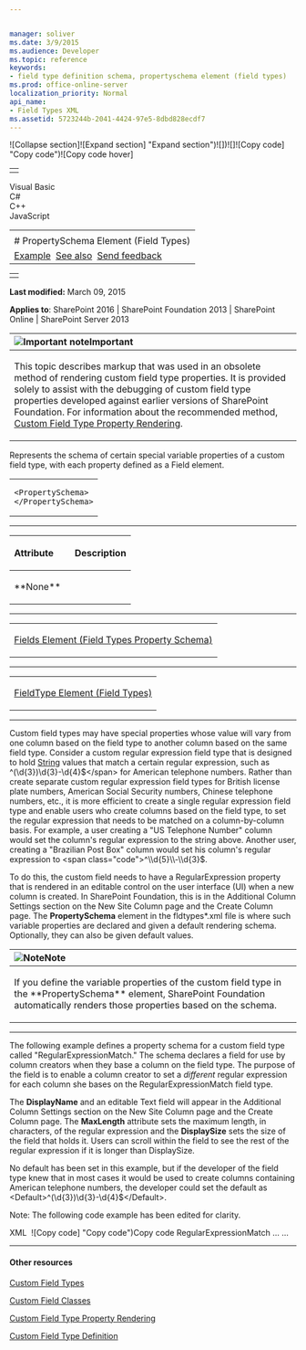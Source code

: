 ```yaml
---


manager: soliver
ms.date: 3/9/2015
ms.audience: Developer
ms.topic: reference
keywords:
- field type definition schema, propertyschema element (field types)
ms.prod: office-online-server
localization_priority: Normal
api_name:
- Field Types XML
ms.assetid: 5723244b-2041-4424-97e5-8dbd828ecdf7
---
```


![Collapse
section]![Expand
section] "Expand section")![]()![])![]![]()![Copy
code] "Copy code")![Copy code
hover]
<table>
<tbody>
<tr class="odd">
<td align="left"></td>
</tr>
</tbody>
</table>

Visual Basic  
C\#  
C++  
JavaScript  

<table>
<tbody>
<tr class="odd">
<td align="left"><span id="runningHeaderText"></span></td>
</tr>
<tr class="even">
<td align="left"># PropertySchema Element (Field Types)</td>
</tr>
<tr class="odd">
<td align="left"><a href="#exampleToggle">Example</a>  <a href="#seeAlsoToggle">See also</a>  <span id="headfeedbackarea" class="feedbackhead"><a href="javascript:SubmitFeedback(&#39;docthis@Microsoft.com&#39;,&#39;&#39;,&#39;&#39;,&#39;&#39;,&#39;1.0.18082.1225&#39;,&#39;%0\dThank%20you%20for%20your%20feedback.%20The%20developer%20writing%20teams%20use%20your%20feedback%20to%20improve%20documentation.%20While%20we%20are%20reviewing%20your%20feedback,%20we%20may%20send%20you%20e-mail%20to%20ask%20for%20clarification%20or%20feedback%20on%20a%20solution.%20We%20do%20not%20use%20your%20e-mail%20address%20for%20any%20other%20purpose%20and%20we%20delete%20it%20after%20we%20finish%20our%20review.%0\AFor%20further%20information%20about%20the%20privacy%20policies%20of%20Microsoft,%20please%20see%20http://privacy.microsoft.com/en-us/default.aspx.%0\A%0\d&#39;,&#39;Customer%20feedback&#39;);">Send feedback</a></span></td>
</tr>
</tbody>
</table>

<table>
<colgroup>
<col width="100%" />
</colgroup>
<tbody>
<tr class="odd">
<td align="left"></td>
</tr>
</tbody>
</table>

**Last modified:** March 09, 2015

**Applies to**: SharePoint 2016 | SharePoint Foundation 2013 |
SharePoint Online | SharePoint Server 2013

<table>
<colgroup>
<col width="100%" />
</colgroup>
<thead>
<tr class="header">
<th align="left"><img src=".." title="Important note" alt="Important note" /><strong>Important</strong></th>
</tr>
</thead>
<tbody>
<tr class="odd">
<td align="left"><p>This topic describes markup that was used in an obsolete method of rendering custom field type properties. It is provided solely to assist with the debugging of custom field type properties developed against earlier versions of SharePoint Foundation. For information about the recommended method, <a href="http://msdn.microsoft.com/library/a959ad5b-6f3a-462c-80b9-e2d00bb0d62a(Office.15).aspx">Custom Field Type Property Rendering</a>.</p></td>
</tr>
</tbody>
</table>

Represents the schema of certain special variable properties of a custom
field type, with each property defined as a <span
class="keyword">Field</span> element.

<span codelanguage="other"></span>
<table>
<colgroup>
<col width="100%" />
</colgroup>
<tbody>
<tr class="odd">
<td align="left"><pre><code>&lt;PropertySchema&gt;
&lt;/PropertySchema&gt;</code></pre></td>
</tr>
</tbody>
</table>


-----------------------------------------------------------------------------------------------------------------------------------------------------------------------------------------------

<table>
<colgroup>
<col width="50%" />
<col width="50%" />
</colgroup>
<thead>
<tr class="header">
<th align="left"><p>Attribute</p></th>
<th align="left"><p>Description</p></th>
</tr>
</thead>
<tbody>
<tr class="odd">
<td align="left"><p>**None**</p></td>
<td align="left"><p></p></td>
</tr>
</tbody>
</table>


---------------------------------------------------------------------------------------------------------------------------------------------------------------------------------------------------

<table>
<colgroup>
<col width="100%" />
</colgroup>
<tbody>
<tr class="odd">
<td align="left"><p><span sdata="link"><a href="fields-element-field-types-property-schema.md">Fields Element (Field Types Property Schema)</a></span></p></td>
</tr>
</tbody>
</table>


----------------------------------------------------------------------------------------------------------------------------------------------------------------------------------------------------

<table>
<colgroup>
<col width="100%" />
</colgroup>
<tbody>
<tr class="odd">
<td align="left"><p><span sdata="link"><a href="fieldtype-element-field-types.md">FieldType Element (Field Types)</a></span></p></td>
</tr>
</tbody>
</table>


----------------------------------------------------------------------------------------------------------------------------------------------------------------------------------------------------------------------------

Custom field types may have special properties whose value will vary
from one column based on the field type to another column based on the
same field type. Consider a custom regular expression field type that is
designed to hold <span sdata="cer"
target="T:System.String">[String](http://msdn2.microsoft.com/EN-US/library/s1wwdcbf)</span>
values that match a certain regular expression, such as <span
class="code">^(\\d{3})\\d{3}-\\d{4}$</span> for American telephone
numbers. Rather than create separate custom regular expression field
types for British license plate numbers, American Social Security
numbers, Chinese telephone numbers, etc., it is more efficient to create
a single regular expression field type and enable users who create
columns based on the field type, to set the regular expression that
needs to be matched on a column-by-column basis. For example, a user
creating a "US Telephone Number" column would set the column's regular
expression to the string above. Another user, creating a "Brazilian Post
Box" column would set his column's regular expression to <span
class="code">^\\d{5}\\-\\d{3}$</span>.

To do this, the custom field needs to have a <span
class="keyword">RegularExpression</span> property that is rendered in an
editable control on the user interface (UI) when a new column is
created. In SharePoint Foundation, this is in the <span
class="ui">Additional Column Settings</span> section on the <span
class="ui">New Site Column </span>page and the <span class="ui">Create
Column</span> page. The **PropertySchema**
element in the <span class="code">fldtypes\*.xml</span> file is where
such variable properties are declared and given a default rendering
schema. Optionally, they can also be given default values.

<table>
<colgroup>
<col width="100%" />
</colgroup>
<thead>
<tr class="header">
<th align="left"><img src="" title="Note" alt="Note" /><strong>Note</strong></th>
</tr>
</thead>
<tbody>
<tr class="odd">
<td align="left"><p>If you define the variable properties of the custom field type in the **PropertySchema** element, SharePoint Foundation automatically renders those properties based on the schema.</p></td>
</tr>
</tbody>
</table>


------------------------------------------------------------------------------------------------------------------------------------------------------------------------------------------

The following example defines a property schema for a custom field type
called "RegularExpressionMatch." The schema declares a field for use by
column creators when they base a column on the field type. The purpose
of the field is to enable a column creator to set a *different* regular
expression for each column she bases on the RegularExpressionMatch field
type.

The **DisplayName** and an editable <span
class="keyword">Text</span> field will appear in the <span
class="ui">Additional Column Settings</span> section on the <span
class="ui">New Site Column </span>page and the <span class="ui">Create
Column</span> page. The **MaxLength** attribute
sets the maximum length, in characters, of the regular expression and
the **DisplaySize** sets the size of the field
that holds it. Users can scroll within the field to see the rest of the
regular expression if it is longer than <span
class="keyword">DisplaySize</span>.

No default has been set in this example, but if the developer of the
field type knew that in most cases it would be used to create columns
containing American telephone numbers, the developer could set the
default as <span
class="code">\<Default\>^(\\d{3})\\d{3}-\\d{4}$\</Default\></span>.

Note: The following code example has been edited for clarity.

<span codelanguage="xmlLang"></span>
XML 
<span class="copyCode" onclick="CopyCode(this)"
onkeypress="CopyCode_CheckKey(this, event)"
onmouseover="ChangeCopyCodeIcon(this)"
onmouseout="ChangeCopyCodeIcon(this)" tabindex="0">![Copy
code] "Copy code")Copy code</span>
    <FieldType>
      <Field Name="TypeName">RegularExpressionMatch</Field>
      …
      <PropertySchema>
        <Fields>
          <Field Name="RegularExpression" 
                 DisplayName="Regular Expression To Match" 
                 MaxLength="500" 
                 DisplaySize="100" 
                 Type="Text">
            <Default></Default>
          </Field>
        </Fields>
      </PropertySchema>
      …
    </FieldType>


-------------------------------------------------------------------------------------------------------------------------------------------------------------------------------------------

#### Other resources

[Custom Field
Types](http://msdn.microsoft.com/library/1345b345-226d-443a-918f-af123a3c7b13(Office.15).aspx)

[Custom Field
Classes](http://msdn.microsoft.com/library/436a9d9b-7a6f-4e8f-86e8-f42ded85c069(Office.15).aspx)

[Custom Field Type Property
Rendering](http://msdn.microsoft.com/library/a959ad5b-6f3a-462c-80b9-e2d00bb0d62a(Office.15).aspx)

[Custom Field Type
Definition](http://msdn.microsoft.com/library/b3315997-671f-4c29-9518-48cc4592f205(Office.15).aspx)








